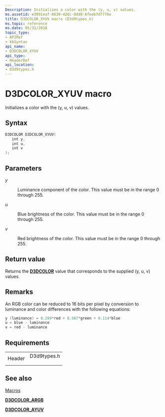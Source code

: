 ```yaml
---
Description: Initializes a color with the (y, u, v) values.
ms.assetid: e3091eaf-8639-428c-8dd8-6feeb7d7776e
title: D3DCOLOR_XYUV macro (D3d9types.h)
ms.topic: reference
ms.date: 05/31/2018
topic_type: 
- APIRef
- kbSyntax
api_name: 
- D3DCOLOR_XYUV
api_type: 
- HeaderDef
api_location: 
- D3d9types.h
---
```


# D3DCOLOR\_XYUV macro

Initializes a color with the (y, u, v) values.

## Syntax


```C++
D3DCOLOR D3DCOLOR_XYUV(
   int y,
   int u,
   int v
);
```



## Parameters

<dl> <dt>

*y* 
</dt> <dd>

Luminance component of the color. This value must be in the range 0 through 255.

</dd> <dt>

*u* 
</dt> <dd>

Blue brightness of the color. This value must be in the range 0 through 255.

</dd> <dt>

*v* 
</dt> <dd>

Red brightness of the color. This value must be in the range 0 through 255.

</dd> </dl>

## Return value

Returns the [**D3DCOLOR**](d3dcolor.md) value that corresponds to the supplied (y, u, v) values.

## Remarks

An RGB color can be reduced to 16 bits per pixel by conversion to luminance and color differences with the following equations:


```C++
y (luminance) = 0.299*red + 0.587*green + 0.114*blue
u = blue - luminance
v = red - luminance 
```



## Requirements



|                   |                                                                                        |
|-------------------|----------------------------------------------------------------------------------------|
| Header<br/> | <dl> <dt>D3d9types.h</dt> </dl> |



## See also

<dl> <dt>

[Macros](dx9-graphics-reference-d3d-macros.md)
</dt> <dt>

[**D3DCOLOR\_ARGB**](d3dcolor-argb.md)
</dt> <dt>

[**D3DCOLOR\_AYUV**](d3dcolor-ayuv.md)
</dt> </dl>

 

 




